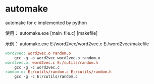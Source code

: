 # automake
automake for c implemented by python

使用：
automake.exe [main_file.c] [makefile]

示例：
automake.exe E:/word2vec/word2vec.c E:/word2vec/makefile

```makefile
word2vec: word2vec.o random.o 
	gcc -g -o word2vec word2vec.o random.o 
word2vec.o: word2vec.c E:/cutils/random.h 
	gcc -g -c word2vec.c 
random.o: E:/cutils/random.c E:/cutils/random.h 
	gcc -g -c E:/cutils/random.c
```

